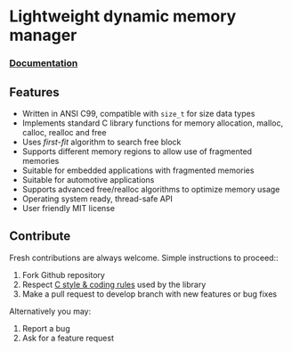 # Lightweight dynamic memory manager

<h3><a href="http://docs.majerle.eu/projects/lwmem">Documentation</a></h3>

## Features

* Written in ANSI C99, compatible with ``size_t`` for size data types
* Implements standard C library functions for memory allocation, malloc, calloc, realloc and free
* Uses *first-fit* algorithm to search free block
* Supports different memory regions to allow use of fragmented memories
* Suitable for embedded applications with fragmented memories
* Suitable for automotive applications
* Supports advanced free/realloc algorithms to optimize memory usage
* Operating system ready, thread-safe API
* User friendly MIT license

## Contribute

Fresh contributions are always welcome. Simple instructions to proceed::

1. Fork Github repository
2. Respect [C style & coding rules](https://github.com/MaJerle/c-code-style) used by the library
3. Make a pull request to develop branch with new features or bug fixes

Alternatively you may:

1. Report a bug
2. Ask for a feature request
